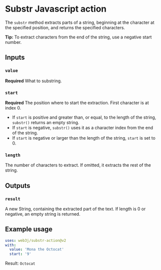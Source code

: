 # Substr Javascript action

The `substr` method extracts parts of a string, beginning at the character at the specified position, and returns the specified characters.

**Tip:** To extract characters from the end of the string, use a negative start number.

## Inputs

### `value`

**Required** What to substring.

### `start`

**Required** The position where to start the extraction. First character is at index 0.

 - If `start` is positive and greater than, or equal, to the length of the string, `substr()` returns an empty string.
 - If `start` is negative, `substr()` uses it as a character index from the end of the string.
 - If `start` is negative or larger than the length of the string, `start` is set to 0.

### `length`

The number of characters to extract. If omitted, it extracts the rest of the string.

## Outputs

### `result`

A new String, containing the extracted part of the text. If length is 0 or negative, an empty string is returned.

## Example usage

```yaml
uses: web3j/substr-action@v2
with:
  value: 'Mona the Octocat'
  start: '9'
```

Result: `Octocat`

